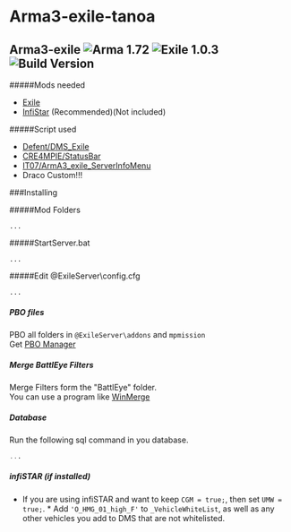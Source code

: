 # Arma3-exile-tanoa
## Arma3-exile ![Arma 1.72](https://img.shields.io/badge/Arma-1.72-blue.svg?style=plastic) ![Exile 1.0.3](https://img.shields.io/badge/Exile-1.0.3-C72651.svg?style=plastic) ![Build Version](https://img.shields.io/badge/Build_Version-1.0.1-lightgrey.svg?style=plastic)


#####Mods needed

* [Exile](http://www.exilemod.com/)
* [InfiStar](http://infistar.de) (Recommended)(Not included)

#####Script used

* [Defent/DMS_Exile](https://github.com/Defent/DMS_Exile)
* [CRE4MPIE/StatusBar](https://github.com/CRE4MPIE/StatusBar)
* [IT07/ArmA3_exile_ServerInfoMenu](https://github.com/IT07/ArmA3_exile_ServerInfoMenu)
* Draco Custom!!!

###Installing

#####Mod Folders
```
...
```

#####StartServer.bat
```
...
```

#####Edit @ExileServer\config.cfg
```
...
```

##### PBO  files
PBO all folders in ```@ExileServer\addons``` and ```mpmission```  
Get [PBO Manager](http://www.armaholic.com/page.php?id=16369)

##### Merge BattlEye Filters
Merge Filters form the "BattlEye" folder.  
You can use a program like [WinMerge](http://winmerge.org/)

##### Database
Run the following sql command in you database. 
```sql
...
```

##### infiSTAR (if installed)

* If you are using infiSTAR and want to keep ```CGM = true;```, then set ```UMW = true;```. * Add ```'O_HMG_01_high_F'``` to ```_VehicleWhiteList```, as well as any other vehicles you add to DMS that are not whitelisted.
